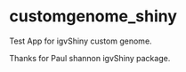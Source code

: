 # customgenome_shiny
Test App for igvShiny custom genome.

Thanks for Paul shannon igvShiny package.
